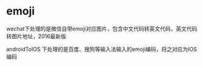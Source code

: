 # emoji
wechat下处理的是微信自带emoji对应图片，包含中文代码转英文代码，英文代码转图片地址，2016最新版


androidToIOS 下处理的是百度、搜狗等输入法输入的emoji编码，将之对应为IOS编码
